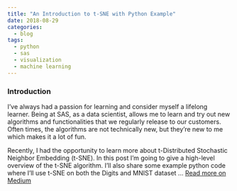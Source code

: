 ```yaml
---
title: "An Introduction to t-SNE with Python Example"
date: 2018-08-29
categories:
  - blog
tags:
  - python
  - sas
  - visualization
  - machine learning
---
```


### Introduction
I’ve always had a passion for learning and consider myself a lifelong learner. Being at SAS, as a data scientist, allows me to learn and try out new algorithms and functionalities that we regularly release to our customers. Often times, the algorithms are not technically new, but they’re new to me which makes it a lot of fun.

Recently, I had the opportunity to learn more about t-Distributed Stochastic Neighbor Embedding (t-SNE). In this post I’m going to give a high-level overview of the t-SNE algorithm. I’ll also share some example python code where I’ll use t-SNE on both the Digits and MNIST dataset ... [Read more on Medium](https://towardsdatascience.com/an-introduction-to-t-sne-with-python-example-5a3a293108d1)

